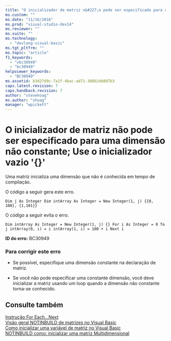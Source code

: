 ```yaml
---
title: "O inicializador de matriz n&#227;o pode ser especificado para uma dimens&#227;o n&#227;o constante; Use o inicializador vazio &#39;{}&#39; | Microsoft Docs"
ms.custom: ""
ms.date: "11/16/2016"
ms.prod: "visual-studio-dev14"
ms.reviewer: ""
ms.suite: ""
ms.technology: 
  - "devlang-visual-basic"
ms.tgt_pltfrm: ""
ms.topic: "article"
f1_keywords: 
  - "vbc30949"
  - "bc30949"
helpviewer_keywords: 
  - "BC30949"
ms.assetid: b3d27d9c-7a1f-4bac-ad71-388b24b807b3
caps.latest.revision: 7
caps.handback.revision: 7
author: "stevehoag"
ms.author: "shoag"
manager: "wpickett"
---
```

# O inicializador de matriz n&#227;o pode ser especificado para uma dimens&#227;o n&#227;o constante; Use o inicializador vazio &#39;{}&#39;
Uma matriz inicializa uma dimensão que não é conhecida em tempo de compilação.  
  
 O código a seguir gera este erro.  
  
```  
Dim j As Integer Dim intArray As Integer = New Integer(1, j) {{0, 100}, {1,101}}  
```  
  
 O código a seguir evita o erro.  
  
```  
Dim intArray As Integer = New Integer(1, j) {} For i As Integer = 0 To j intArray(0, i) = i intArray(1, i) = 100 + i Next i  
```  
  
 **ID do erro:** BC30949  
  
### Para corrigir este erro  
  
-   Se possível, especifique uma dimensão constante na declaração de matriz.  
  
-   Se você não pode especificar uma constante dimensão, você deve inicializar a matriz usando um loop quando a dimensão não constante torna\-se conhecido.  
  
## Consulte também  
 [Instrução For Each...Next](../../visual-basic/language-reference/statements/for-each-next-statement.md)   
 [Visão geral NOTINBUILD de matrizes no Visual Basic](http://msdn.microsoft.com/pt-br/ca50e2f2-b4d2-4c57-9169-9abbcc3392d8)   
 [Como inicializar uma variável de matriz no Visual Basic](../../visual-basic/programming-guide/language-features/arrays/how-to-initialize-an-array-variable.md)   
 [NOTINBUILD como: inicializar uma matriz Multidimensional](http://msdn.microsoft.com/pt-br/502dcf8b-d86c-46f1-ad7d-3ce809645774)